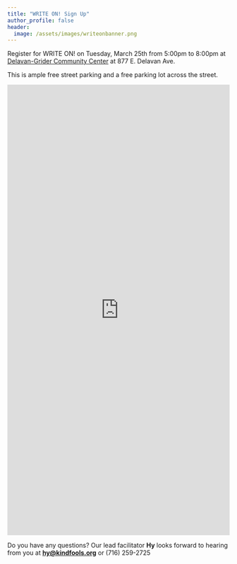 ```yaml
---
title: "WRITE ON! Sign Up"
author_profile: false
header:
  image: /assets/images/writeonbanner.png
---
```


Register for WRITE ON! on Tuesday, March 25th from 5:00pm to 8:00pm
at [Delavan-Grider Community Center](https://www.facebook.com/metrocdc877/) at 877 E. Delavan Ave.

This is ample free street parking and a free parking lot across the street.

<iframe src="https://docs.google.com/forms/d/e/1FAIpQLSek_PrcGqo_f9EajHCTh6m_Bg7T76rrjXrG3EChmPoMTyvUvg/viewform?embedded=true&usp=pp_url&entry.1094639681=Tues+March+25th+at+5:00pm+at+Delavan-Grider+Community+Center" width="100%" height="1020" frameborder="0" marginheight="0" marginwidth="0" onload = "window.parent.scrollTo(0,0)">Loading…</iframe>

Do you have any questions? Our lead facilitator **Hy** looks forward to hearing from you at **[hy@kindfools.org](mailto:hy@kindfools.org)** or (716) 259-2725
